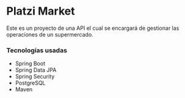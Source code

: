 # Platzi Market

Este es un proyecto de una API el cual se encargará de gestionar las operaciones de un supermercado.

### Tecnologías usadas
- Spring Boot
- Spring Data JPA
- Spring Security
- PostgreSQL
- Maven

